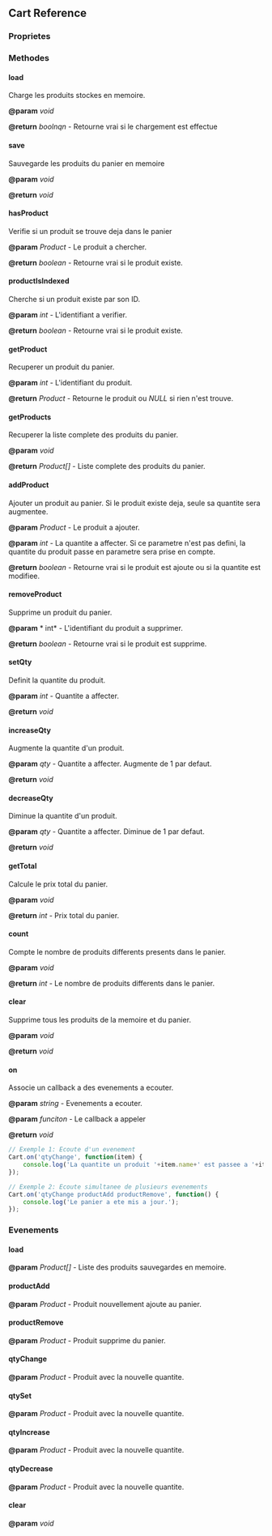 ## Cart Reference

### Proprietes

### Methodes

#### load

Charge les produits stockes en memoire.

**@param** *void*

**@return** *boolnqn* - Retourne vrai si le chargement est effectue

#### save

Sauvegarde les produits du panier en memoire

**@param** *void*

**@return** *void*

#### hasProduct

Verifie si un produit se trouve deja dans le panier

**@param** *Product* - Le produit a chercher.

**@return** *boolean* - Retourne vrai si le produit existe.

#### productIsIndexed

Cherche si un produit existe par son ID.

**@param** *int* - L'identifiant a verifier.

**@return** *boolean* - Retourne vrai si le produit existe.

#### getProduct

Recuperer un produit du panier.

**@param** *int* - L'identifiant du produit.

**@return** *Product* - Retourne le produit ou *NULL* si rien n'est trouve.

#### getProducts

Recuperer la liste complete des produits du panier.

**@param** *void*

**@return** *Product[]* - Liste complete des produits du panier.

#### addProduct

Ajouter un produit au panier. Si le produit existe deja, seule sa quantite sera augmentee.

**@param** *Product* - Le produit a ajouter.

**@param** *int* - La quantite a affecter. Si ce parametre n'est pas defini, la quantite du produit passe en parametre sera prise en compte.

**@return** *boolean* - Retourne vrai si le produit est ajoute ou si la quantite est modifiee.

#### removeProduct

Supprime un produit du panier.

**@param** * int* - L'identifiant du produit a supprimer.

**@return** *boolean* - Retourne vrai si le produit est supprime.

#### setQty

Definit la quantite du produit.

**@param** *int* - Quantite a affecter.

**@return** *void*

#### increaseQty

Augmente la quantite d'un produit.

**@param** *qty* - Quantite a affecter. Augmente de 1 par defaut.

**@return** *void*

#### decreaseQty

Diminue la quantite d'un produit.

**@param** *qty* - Quantite a affecter. Diminue de 1 par defaut.

**@return** *void*

#### getTotal

Calcule le prix total du panier.

**@param** *void*

**@return** *int* - Prix total du panier.

#### count

Compte le nombre de produits differents presents dans le panier.

**@param** *void*

**@return** *int* - Le nombre de produits differents dans le panier.

#### clear

Supprime tous les produits de la memoire et du panier.

**@param** *void*

**@return** *void*

#### on

Associe un callback a des evenements a ecouter.

**@param** *string* - Evenements a ecouter.

**@param** *funciton* - Le callback a appeler

**@return** *void*

```js
// Exemple 1: Ecoute d'un evenement
Cart.on('qtyChange', function(item) {
    console.log('La quantite un produit '+item.name+' est passee a '+item.qty);
});
```

```js
// Exemple 2: Ecoute simultanee de plusieurs evenements
Cart.on('qtyChange productAdd productRemove', function() {
    console.log('Le panier a ete mis a jour.');
});
```

### Evenements

#### load

**@param** *Product[]* - Liste des produits sauvegardes en memoire.

#### productAdd

**@param** *Product* - Produit nouvellement ajoute au panier.

#### productRemove

**@param** *Product* - Produit supprime du panier.

#### qtyChange

**@param** *Product* - Produit avec la nouvelle quantite.

#### qtySet

**@param** *Product* - Produit avec la nouvelle quantite.

#### qtyIncrease

**@param** *Product* - Produit avec la nouvelle quantite.

#### qtyDecrease

**@param** *Product* - Produit avec la nouvelle quantite.

#### clear

**@param** *void*